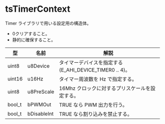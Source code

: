 # tsTimerContext

Timer ライブラリで用いる設定用の構造体。

* 0クリアすること。
* 静的に確保すること。

| 型      | 名前          | 解説                                        |
| ------ | ----------- | ----------------------------------------- |
| uint8  | u8Device    | タイマーデバイスを指定する (E_AHI_DEVICE_TIMER0 .. 4)。 |
| uint16 | u16Hz       | タイマー周波数を Hz で指定する。                        |
| uint8  | u8PreScale  | 16Mhz クロックに対するプリスケールを設定する。                |
| bool_t | bPWMOut     | TRUE なら PWM 出力を行う。                        |
| bool_t | bDisableInt | TRUE なら割り込みを禁止する。                         |

